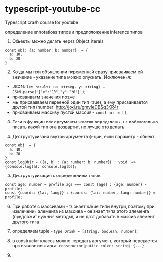 # typescript-youtube-cc
Typescript crash course for youtube

определение annotations типов и предположение inference типов

1) Обьекты можно делать через Object literals
```
const obj: {a: number: b: number}  = {
  a: 10,
  b: 20
}
```

2) Когда мы при объявлении переменной сразу присваиваем ей значение - указание типа можно опускать. Исключения:

- JSON: `let result: {x: string, y: string} = JSON.parse('{"x":"10","y":"20"}')`;
- присваиваем значения позже
- мы присваиваем перееной один тип (true), а ему присваивается другой тип (number) http://joxi.ru/gmv1eDBSq3KR4r
- присваиваем массиву пустой массив - `const arr = []`;

3) Если в функции все аргументы жестко определены, не лобезательно писать какой тип она возвартит, но лучше это делать

4) Деструктуризаия внутри аргументв ф-ции, если параметр - объект
```
const obj  = {
  a: 10,
  b: 20
}
const logObjr = ({a, b} : {a: number: b: number}) : void  => {console.log(a): console.log(b)};
```

5) Диструктуризация с определением типов
```
const age: number = profile.age === const {age} : {age: number} = profile;
const {coords: {lat, lang}} : {coords: {lat: number, lang: number}} = profile;
```

6) При работе с массивами - ts знает какие типы внутри, поэтому при извлечении элемента из массива  - он знает типа этого элемента (предложит нужные методы), и не даст добавить в массив элемент другого типа

7) определяем tuple - `type Drink = [string, boolean, number]`;

8) в constructor класса можно передать аргумент, который передается при вызове инстанса. 
`constructor(public color: string) {...}`

9) 
